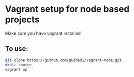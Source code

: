 # Vagrant setup for node based projects

Make sure you have vagrant installed

## To use:

```bash
git clone https://github.com/guided1/vagrant-node.git
mkdir source
vagrant up```
